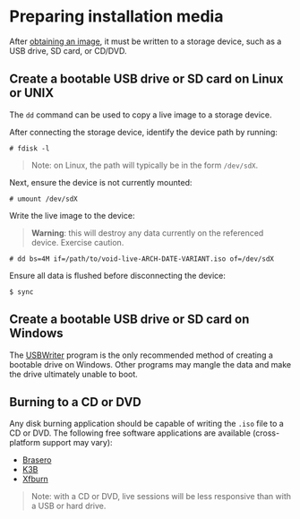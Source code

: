 # Preparing installation media

After [obtaining an image](./downloading.md), it must be written to a storage
device, such as a USB drive, SD card, or CD/DVD.

## Create a bootable USB drive or SD card on Linux or UNIX

The `dd` command can be used to copy a live image to a storage device.

After connecting the storage device, identify the device path by running:

```
# fdisk -l
```

> Note: on Linux, the path will typically be in the form `/dev/sdX`.

Next, ensure the device is not currently mounted:

```
# umount /dev/sdX
```

Write the live image to the device:

> **Warning**: this will destroy any data currently on the referenced device.
> Exercise caution.

```
# dd bs=4M if=/path/to/void-live-ARCH-DATE-VARIANT.iso of=/dev/sdX
```

Ensure all data is flushed before disconnecting the device:

```
$ sync
```

## Create a bootable USB drive or SD card on Windows

The [USBWriter](https://sourceforge.net/projects/usbwriter/) program is the only
recommended method of creating a bootable drive on Windows. Other programs may
mangle the data and make the drive ultimately unable to boot.

## Burning to a CD or DVD

Any disk burning application should be capable of writing the `.iso` file to a
CD or DVD. The following free software applications are available
(cross-platform support may vary):

- [Brasero](https://wiki.gnome.org/Apps/Brasero/)
- [K3B](https://userbase.kde.org/K3b)
- [Xfburn](https://goodies.xfce.org/projects/applications/xfburn)

> Note: with a CD or DVD, live sessions will be less responsive than with a USB
> or hard drive.

